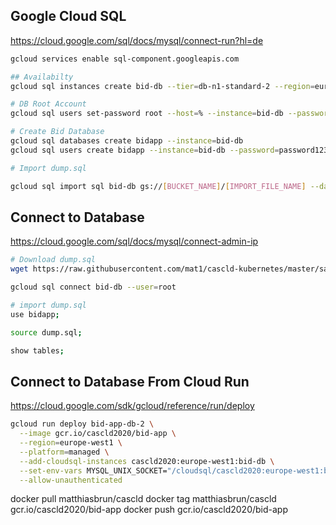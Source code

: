 ## Google Cloud SQL

https://cloud.google.com/sql/docs/mysql/connect-run?hl=de

```sh
gcloud services enable sql-component.googleapis.com

## Availabilty
gcloud sql instances create bid-db --tier=db-n1-standard-2 --region=europe-west1 --availability-type=REGIONAL --enable-bin-log

# DB Root Account
gcloud sql users set-password root --host=% --instance=bid-db --password=root123

# Create Bid Database
gcloud sql databases create bidapp --instance=bid-db
gcloud sql users create bidapp --instance=bid-db --password=password123

# Import dump.sql

gcloud sql import sql bid-db gs://[BUCKET_NAME]/[IMPORT_FILE_NAME] --database=bidapp
```

## Connect to Database

https://cloud.google.com/sql/docs/mysql/connect-admin-ip

```sh
# Download dump.sql
wget https://raw.githubusercontent.com/mat1/cascld-kubernetes/master/sampleapp/dump.sql

gcloud sql connect bid-db --user=root

# import dump.sql
use bidapp;

source dump.sql;

show tables;
```

## Connect to Database From Cloud Run

https://cloud.google.com/sdk/gcloud/reference/run/deploy

```sh
gcloud run deploy bid-app-db-2 \
  --image gcr.io/cascld2020/bid-app \
  --region=europe-west1 \
  --platform=managed \
  --add-cloudsql-instances cascld2020:europe-west1:bid-db \
  --set-env-vars MYSQL_UNIX_SOCKET="/cloudsql/cascld2020:europe-west1:bid-db",MYSQL_PASSWORD="password123" \
  --allow-unauthenticated
```

docker pull matthiasbrun/cascld
docker tag matthiasbrun/cascld gcr.io/cascld2020/bid-app
docker push gcr.io/cascld2020/bid-app
